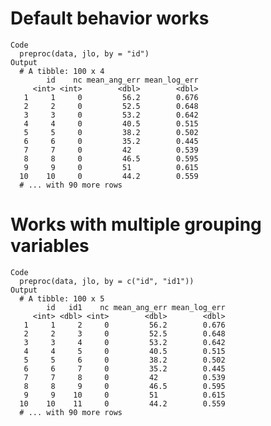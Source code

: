 # Default behavior works

    Code
      preproc(data, jlo, by = "id")
    Output
      # A tibble: 100 x 4
            id    nc mean_ang_err mean_log_err
         <int> <int>        <dbl>        <dbl>
       1     1     0         56.2        0.676
       2     2     0         52.5        0.648
       3     3     0         53.2        0.642
       4     4     0         40.5        0.515
       5     5     0         38.2        0.502
       6     6     0         35.2        0.445
       7     7     0         42          0.539
       8     8     0         46.5        0.595
       9     9     0         51          0.615
      10    10     0         44.2        0.559
      # ... with 90 more rows

# Works with multiple grouping variables

    Code
      preproc(data, jlo, by = c("id", "id1"))
    Output
      # A tibble: 100 x 5
            id   id1    nc mean_ang_err mean_log_err
         <int> <dbl> <int>        <dbl>        <dbl>
       1     1     2     0         56.2        0.676
       2     2     3     0         52.5        0.648
       3     3     4     0         53.2        0.642
       4     4     5     0         40.5        0.515
       5     5     6     0         38.2        0.502
       6     6     7     0         35.2        0.445
       7     7     8     0         42          0.539
       8     8     9     0         46.5        0.595
       9     9    10     0         51          0.615
      10    10    11     0         44.2        0.559
      # ... with 90 more rows

